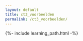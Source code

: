 ```yaml
---
layout: default
title: ct3_voorbeelden
permalink: /ct3_voorbeelden/
---
```


{%- include learning_path.html -%}
